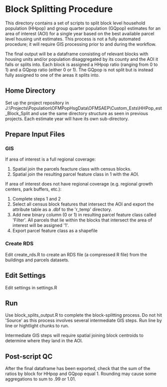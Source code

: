 # Block Splitting Procedure
This directory contains a set of scripts to split block level household population (HHpop) and group quarter population (GQpop) estimates for an area of interest (AOI) for a single year based on the best available parcel level housing unit estimates. This process is not a fully automated procedure; it will require GIS processing prior to and during the workflow.

The final output will be a dataframe consisting of relevant blocks with housing units and/or population disaggregated by its county and the AOI it falls or splits into. Each block is assigned a HHpop ratio (ranging from 0 to 1) and a GQpop ratio (either 0 or 1). The GQpop is not split but is instead fully assigned to one of the areas it splits into.

## Home Directory
Set up the project repository in J:\\Projects\\Population\\OFMPopHsgData\\OFMSAEP\\Custom_Ests\\HHPop_est_Block_Split and use the same directory structure as seen in previous projects. Each estimate year will have its own sub-directory.

## Prepare Input Files  

### GIS

If area of interest is a full regional coverage:  

1. Spatial join the parcels feacture class with census blocks. 
2. Spatial join the resulting parcel feature class in 1 with the AOI.

If area of interest does not have regional coverage (e.g. regional growth centers, park buffers, etc.):  

1. Complete steps 1 and 2
2. Select all census block features that intersect the AOI and export the attribute table as a .dbf to the 'r_temp' directory.
3. Add new binary column (0 or 1) in resulting parcel feature class called 'Filter'. All parcels that lie within the blocks that intersect the area of interest will be assigned '1'.
4. Export parcel feature class as a shapefile
    
### Create RDS

Edit create_rds.R to create an RDS file (a compressed R file) from the buildings and parcels datasets.

## Edit Settings

Edit settings in settings.R

## Run

Use block_splits_output.R to complete the block-splitting process. Do not hit 'Source' as this process involves several intermediate GIS steps. Run line by line or hightlight chunks to run.

Intermediate GIS steps will require spatial joining block centroids to determine where they land in the AOI.

## Post-script QC

After the final dataframe has been exported, check that the sum of the ratios by block for HHpop and GQpop equal 1. Rounding may cause some aggregations to sum to .99 or 1.01. 



    
    